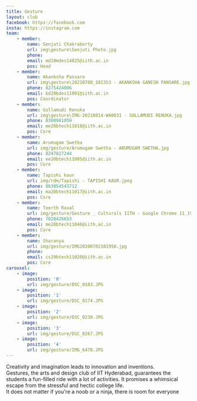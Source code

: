 ```yaml
---
title: Gesture
layout: club
facebook: https://facebook.com
insta: https://instagram.com
team:
    - member:
        name: Senjuti Chakraborty
        url: img\gesture\Senjuti Photo.jpg
        phone: 
        email: md20mdes14025@iith.ac.in
        pos: Head
    - member:
        name: Akanksha Pansare
        url: img\gesture\20210708_181353 - AKANKSHA GANESH PANSARE.jpg
        phone: 8275424006
        email: bd20bdes11001@iith.ac.in
        pos: Coordinator
    - member:
        name: Gollamudi Renuka
        url: img\gesture\IMG-20210814-WA0031 - GOLLAMUDI RENUKA.jpg
        phone: 8300981059
        email: me20btech11018@iith.ac.in
        pos: Core
    - member:
        name: Arumugam Swetha
        url: img/gesture/Arumugam Swetha - ARUMUGAM SWETHA.jpg
        phone: 8247827244
        email: ee20btech11005@iith.ac.in
        pos: Core
    - member:
        name: Tapishi kaur
        url: img/rdm/Tapishi - TAPISHI KAUR.jpeg
        phone: 863054543712
        email: ma20btech11017@iith.ac.in
        pos: Core
    - member:
        name: Teerth Raval
        url: img/gesture/Gesture _ Culturals IITH - Google Chrome 11_19_2021 4_02_10 PM.png
        phone: 7020426653
        email: me20btech11046@iith.ac.in
        pos: Core
    - member:
        name: Sharanya
        url: img/gesture/IMG20200702101958.jpg
        phone: 
        email: cs19btech11020@iith.ac.in
        pos: Core
carousel:
    - image:
        position: '0'
        url: img/gesture/DSC_0103.JPG
    - image: 
        position: '1'
        url: img/gesture/DSC_0174.JPG
    - image:
        position: '2'
        url: img/gesture/DSC_0239.JPG
    - image: 
        position: '3'
        url: img/gesture/DSC_0267.JPG
    - image: 
        position: '4'
        url: img/gesture/IMG_6478.JPG
---
```


Creativity and imagination leads to innovation and inventions.
<br>
Gestures, the arts and design club of IIT Hyderabad, guarantees the students a fun-filled ride with a lot
of activities. It promises a whimsical escape from the stressful and hectic college life.
<br>
It does not matter if you're a noob or a ninja, there is room for everyone
